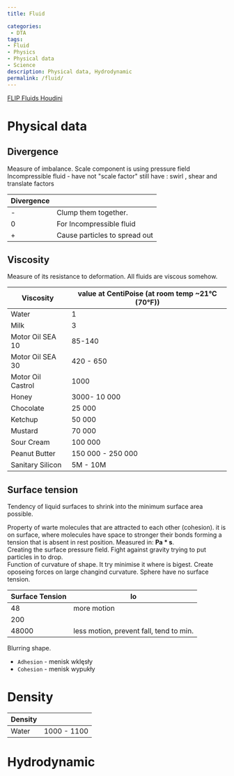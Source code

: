 ```yaml
---
title: Fluid

categories:
 - DTA
tags:
- Fluid
- Physics
- Physical data
- Science
description: Physical data, Hydrodynamic
permalink: /fluid/
---
```



[FLIP Fluids Houdini](/fluid/)


# Physical data

## Divergence

Measure of imbalance. Scale component is using pressure field  
Incompressible fluid - have not "scale factor" still have : swirl , shear and translate factors

Divergence |  |
--- | --- |
- |  Clump them together.
0 | For Incompressible fluid
+ | Cause particles to spread out


##  Viscosity
Measure of its resistance to deformation. All fluids are viscous somehow.

Viscosity | value at CentiPoise (at room temp ~21°C (70°F)) |
--- | --- |
Water | 1
Milk | 3
Motor Oil  SEA 10 | 85-140
Motor Oil  SEA 30 | 420 - 650   
Motor Oil  Castrol | 1000
Honey | 3000- 10 000
Chocolate | 25 000
Ketchup| 50 000
Mustard | 70 000
Sour Cream | 100 000
Peanut Butter | 150 000 - 250 000  
Sanitary Silicon | 5M - 10M


##  Surface tension
Tendency of liquid surfaces to shrink into the minimum surface area possible.

Property of warte molecules that are attracted to each other (cohesion). it is on surface, where molecules have space to stronger their bonds forming a tension that is absent in rest position. Measured in: **Pa * s**.  
Creating the surface pressure field. Fight against gravity trying to put particles in to drop.   
Function of curvature of shape. It try minimise it where is bigest.  Create oposeing forces on large changind curvature.
Sphere have no surface tension.


|Surface Tension|lo|
|-|-|
48 | more motion |
200 |
48000 | less motion, prevent fall,  tend to min.

Blurring shape.
- `Adhesion` - menisk wklęsły     
- `Cohesion` - menisk wypukły


# Density 

Density |  |
--- | --- |
Water | 1000 - 1100


# Hydrodynamic
